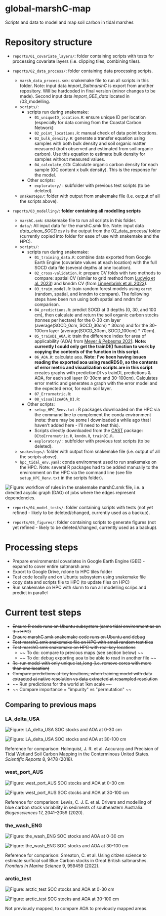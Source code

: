 # global-marshC-map
Scripts and data to model and map soil carbon in tidal marshes

# Repository structure

- `reports/01_covariate_layers/`: folder containing scripts with tests for processing covariate layers (i.e. clipping tiles, combining tiles).

- `reports/02_data_process/`: folder containing data processing scripts.
    - `marsh_data_process.smk`: snakemake file to run all scripts in this folder. Note: input data *import_SaltmarshC* is export from another repository. Will be hardcoded in final version (minor changes to be made). Second input data *import_GEE_data* located in /03_modelling.
    - `scripts/`: 
        - scripts run during snakemake: 
            -  `01_uniqueID_location.R`: ensure unique ID per location (especially for data coming from the Coastal Carbon Network)
            -  `02_point_locations.R`: manual check of data point locations.
            -  `03_bulk_density.R`: generate a transfer equation using samples with both bulk density and soil organic matter measured (both observed and estimated from soil organic carbon). Use this equation to estimate bulk density for samples without measured values. 
            -  `04_calculate_OCD`: Calculate organic carbon density for each sample (OC content x bulk density). This is the response for the model. 
        - Other scripts:  
            -   `exploratory/` : subfolder with previous test scripts (to be deleted).
    - `snakesteps/`: folder with output from snakemake file (i.e. output of all the scripts above).

- `reports/03_modelling/`: **folder containing all modelling scripts**
    - `marshC.smk`: snakemake file to run all scripts in this folder. 
    - `data/`: All input data for the marshC.smk file. Note: input data *data_clean_SOCD.csv* is the output from the 02_data_process/ folder (currently copied into folder for ease of use with snakemake and the HPC). 
    - `scripts/`: 
        - scripts run during snakemake: 
          - `01_training_data.R`: combine data exported from Google Earth Engine (covariate values at each location) with the full SOCD data file (several depths at one location).
          - `02_cross-validation.R`: prepare CV folds with two methods to compare: spatial CV (similar to grid method from [Ludwig et al. 2023](https://doi.org/10.1111/geb.13635)) and knndm CV (from [Linnenbrink et al. 2023](http://dx.doi.org/10.5194/egusphere-2023-1308)).
          - `03_train_model.R`: train random forest models using `caret` (random, spatial, and knndm to compare). The following steps have been run using both spatial and nndm for comparison.    
          - `04_predictions.R`: predict SOCD at 3 depths (0, 30, and 100 cm), then calculate and return the soil organic carbon stocks (tonnes per hectare) for the 0-30 cm layer (average(SOCD_0cm, SOCD_30cm) * 30cm) and for the 30-100cm layer (average(SOCD_30cm, SOCD_100cm) * 70cm).
          - `05_trainDI_AOA.R`: train the difference index for area of applicability (AOA) from [Meyer & Pebesma 2021](https://doi.org/10.1111/2041-210X.13650). **Note: currently I could only get the trainDI() function to work by copying the contents of the function in this script.**
          - `06_AOA.R`: calculate aoa. **Note: I've been having issues reading the exported aoa using readRDS(), so the contents of error metric and visualization scripts are in this script**: creates graphs with predictionDI vs trainDI, predictions &  AOA, for each soil layer (0-30cm and 30-100cm). Calculates error metric and generates a graph with the error model and the expected error, for each soil layer. 
          - `07_Errormetric.R`:
          - `08_visualizeAOA_DI.R`:
        - Other scripts: 
            - `setup_HPC_Renv.txt` : R packages downloaded on the HPC via the command line to complement the conda environment (note: there may be some I downloaded a while ago that I haven't added here - I'll need to test this). 
            - Scripts directly downloaded from the [CAST](https://github.com/HannaMeyer/CAST/tree/master/R) package: `DItoErrormetric.R`, `knndm.R`, `trainDI.R`. 
            - `exploratory/` : subfolder with previous test scripts (to be deleted).
    - `snakesteps/`:  folder with output from snakemake file (i.e. output of all the scripts above).
    - `hpc_tidal_env.yaml`: conda environment used to run snakemake on the HPC. Note: several R packages had to be added manually to the environment on the HPC via the command line (see file `setup_HPC_Renv.txt` in the scripts folder).

![Figure: workflow of rules in the snakemake marshC.smk file, i.e. a directed acyclic graph (DAG) of jobs where the edges represent dependencies.](reports/03_modelling/workflow_snakesteps.png)

- `reports/04_model_tests/`: folder containing scripts with tests (not yet refined - likely to be deleted/changed, currently used as a backup).

- `reports/05_figures/`: folder containing scripts to generate figures (not yet refined - likely to be deleted/changed, currently used as a backup).

# Processing steps

- Prepare environmental covariates in Google Earth Engine (GEE) - expand to cover entire saltmarsh area
- Export to Google Drive, rclone to HPC tiles folder
- Test code locally and on Ubuntu subsystem using snakemake file
- copy data and scripts file to HPC (to update files on HPC)
- Run snakemake on HPC with slurm to run all modelling scrips and predict in parallel 

# Current test steps 

- ~~Ensure R code runs on Ubuntu subsystem (same tidal environment as on the HPC)~~
- ~~Ensure marshC.smk snakemake code runs on Ubuntu and debug~~
- ~~Test marshC.smk snakemake file on HPC with small random test tiles~~
- ~~Test marshC.smk snakemake on HPC with real key locations~~ 
    - ~~ To do: compare to previous maps (see section below) ~~ 
    - ~~ To do: debug exporting aoa to be able to read in another file ~~ 
- ~~Re-run model with only unique lat_long (i.e. remove cores with more than one location)~~
- ~~Compare predictions at key locations, when training model with data extracted at native resolution vs data extracted at resampled resolution~~
- ~~ Run predictions for the world at 1km scale ~~ 
- ~~ Compare importance = "impurity" vs "permutation" ~~

##  Comparing to previous maps

### LA_delta_USA

![Figure: LA_delta_USA SOC stocks and AOA at 0-30 cm](reports/03_modelling/snakesteps/08_figures/pred_AOA_0_30_nndm_export_LA_delta_USA_v2.tif.png)

![Figure: LA_delta_USA SOC stocks and AOA at 30-100 cm](reports/03_modelling/snakesteps/08_figures/pred_AOA_30_100_nndm_export_LA_delta_USA_v2.tif.png)

Reference for comparison: Holmquist, J. R. et al. Accuracy and Precision of Tidal Wetland Soil Carbon Mapping in the Conterminous United States. _Scientific Reports_ 8, 9478 (2018).

### west_port_AUS

![Figure: west_port_AUS SOC stocks and AOA at 0-30 cm](reports/03_modelling/snakesteps/08_figures/pred_AOA_0_30_nndm_export_west_port_AUS_v2.tif.png)

![Figure: west_port_AUS SOC stocks and AOA at 30-100 cm](reports/03_modelling/snakesteps/08_figures/pred_AOA_30_100_nndm_export_west_port_AUS_v2.tif.png)

Reference for comparison: Lewis, C. J. E. et al. Drivers and modelling of blue carbon stock variability in sediments of southeastern Australia. _Biogeosciences_ 17, 2041–2059 (2020).

### the_wash_ENG

![Figure: the_wash_ENG SOC stocks and AOA at 0-30 cm](reports/03_modelling/snakesteps/08_figures/pred_AOA_0_30_nndm_export_the_wash_ENG_v2.tif.png)

![Figure: the_wash_ENG SOC stocks and AOA at 30-100 cm](reports/03_modelling/snakesteps/08_figures/pred_AOA_30_100_nndm_export_the_wash_ENG_v2.tif.png)

Reference for comparison: Smeaton, C. et al. Using citizen science to estimate surficial soil Blue Carbon stocks in Great British saltmarshes. _Frontiers in Marine Science_ 9, 959459 (2022).

### arctic_test 

![Figure: arctic_test SOC stocks and AOA at 0-30 cm](reports/03_modelling/snakesteps/08_figures/pred_AOA_0_30_nndm_export_arctic_test.tif.png)

![Figure: arctic_test SOC stocks and AOA at 30-100 cm](reports/03_modelling/snakesteps/08_figures/pred_AOA_30_100_nndm_export_arctic_test.tif.png)

Not previously mapped, to compare AOA to previously mapped areas.   